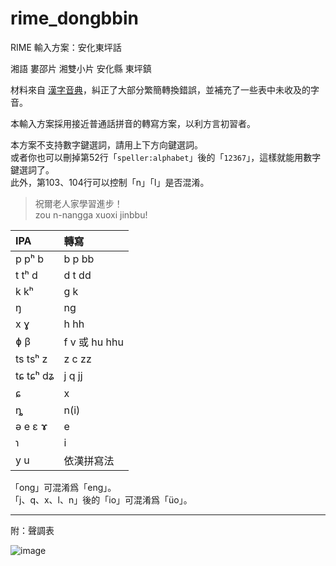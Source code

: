 # rime_dongbbin
 RIME 輸入方案：安化東坪話

湘語 婁邵片 湘雙小片 安化縣 東坪鎮

材料來自 [漢字音典](https://github.com/osfans/MCPDict)，糾正了大部分繁簡轉換錯誤，並補充了一些表中未收及的字音。

本輸入方案採用接近普通話拼音的轉寫方案，以利方言初習者。

本方案不支持數字鍵選詞，請用上下方向鍵選詞。<br>
或者你也可以刪掉第52行「`speller:alphabet`」後的「`12367`」，這樣就能用數字鍵選詞了。<br>
此外，第103、104行可以控制「n」「l」是否混淆。

> 祝爾老人家學習進步！<br>
> zou n-nangga xuoxi jinbbu!

|IPA|轉寫|
|:---|:---|
|p pʰ b|b p bb|
|t tʰ d|d t dd|
|k kʰ|g k|
|ŋ|ng|
|x ɣ|h hh|
|ɸ β|f v 或 hu hhu|
|ts tsʰ z|z c zz|
|tɕ tɕʰ dʑ|j q jj|
|ɕ|x|
|ȵ|n(i)|
|ə e ɛ ɤ|e|
|ɿ|i|
|y u|依漢拼寫法|

「ong」可混淆爲「eng」。<br>
「j、q、x、l、n」後的「io」可混淆爲「üo」。

---
附：聲調表

![image](https://github.com/user-attachments/assets/412f2205-0986-4318-b766-b29b1df9ce8b)
